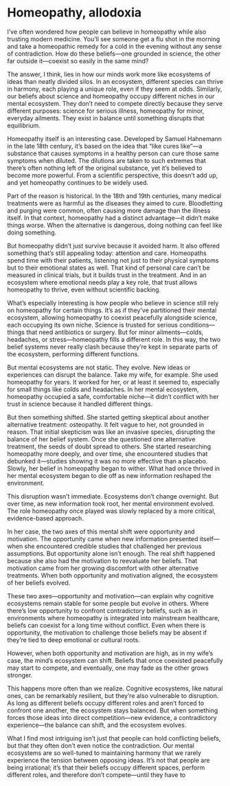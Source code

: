 # Homeopathy, allodoxia

I’ve often wondered how people can believe in homeopathy while also trusting modern medicine. You’ll see someone get a flu shot in the morning and take a homeopathic remedy for a cold in the evening without any sense of contradiction. How do these beliefs—one grounded in science, the other far outside it—coexist so easily in the same mind?

The answer, I think, lies in how our minds work more like ecosystems of ideas than neatly divided silos. In an ecosystem, different species can thrive in harmony, each playing a unique role, even if they seem at odds. Similarly, our beliefs about science and homeopathy occupy different niches in our mental ecosystem. They don’t need to compete directly because they serve different purposes: science for serious illness, homeopathy for minor, everyday ailments. They exist in balance until something disrupts that equilibrium.

Homeopathy itself is an interesting case. Developed by Samuel Hahnemann in the late 18th century, it’s based on the idea that “like cures like”—a substance that causes symptoms in a healthy person can cure those same symptoms when diluted. The dilutions are taken to such extremes that there’s often nothing left of the original substance, yet it’s believed to become more powerful. From a scientific perspective, this doesn’t add up, and yet homeopathy continues to be widely used.

Part of the reason is historical. In the 18th and 19th centuries, many medical treatments were as harmful as the diseases they aimed to cure. Bloodletting and purging were common, often causing more damage than the illness itself. In that context, homeopathy had a distinct advantage—it didn’t make things worse. When the alternative is dangerous, doing nothing can feel like doing something.

But homeopathy didn’t just survive because it avoided harm. It also offered something that’s still appealing today: attention and care. Homeopaths spend time with their patients, listening not just to their physical symptoms but to their emotional states as well. That kind of personal care can’t be measured in clinical trials, but it builds trust in the treatment. And in an ecosystem where emotional needs play a key role, that trust allows homeopathy to thrive, even without scientific backing.

What’s especially interesting is how people who believe in science still rely on homeopathy for certain things. It’s as if they’ve partitioned their mental ecosystem, allowing homeopathy to coexist peacefully alongside science, each occupying its own niche. Science is trusted for serious conditions—things that need antibiotics or surgery. But for minor ailments—colds, headaches, or stress—homeopathy fills a different role. In this way, the two belief systems never really clash because they’re kept in separate parts of the ecosystem, performing different functions.

But mental ecosystems are not static. They evolve. New ideas or experiences can disrupt the balance. Take my wife, for example. She used homeopathy for years. It worked for her, or at least it seemed to, especially for small things like colds and headaches. In her mental ecosystem, homeopathy occupied a safe, comfortable niche—it didn’t conflict with her trust in science because it handled different things.

But then something shifted. She started getting skeptical about another alternative treatment: osteopathy. It felt vague to her, not grounded in reason. That initial skepticism was like an invasive species, disrupting the balance of her belief system. Once she questioned one alternative treatment, the seeds of doubt spread to others. She started researching homeopathy more deeply, and over time, she encountered studies that debunked it—studies showing it was no more effective than a placebo. Slowly, her belief in homeopathy began to wither. What had once thrived in her mental ecosystem began to die off as new information reshaped the environment.

This disruption wasn’t immediate. Ecosystems don’t change overnight. But over time, as new information took root, her mental environment evolved. The role homeopathy once played was slowly replaced by a more critical, evidence-based approach.

In her case, the two axes of this mental shift were opportunity and motivation. The opportunity came when new information presented itself—when she encountered credible studies that challenged her previous assumptions. But opportunity alone isn’t enough. The real shift happened because she also had the motivation to reevaluate her beliefs. That motivation came from her growing discomfort with other alternative treatments. When both opportunity and motivation aligned, the ecosystem of her beliefs evolved.

These two axes—opportunity and motivation—can explain why cognitive ecosystems remain stable for some people but evolve in others. Where there’s low opportunity to confront contradictory beliefs, such as in environments where homeopathy is integrated into mainstream healthcare, beliefs can coexist for a long time without conflict. Even when there is opportunity, the motivation to challenge those beliefs may be absent if they’re tied to deep emotional or cultural roots.

However, when both opportunity and motivation are high, as in my wife’s case, the mind’s ecosystem can shift. Beliefs that once coexisted peacefully may start to compete, and eventually, one may fade as the other grows stronger.

This happens more often than we realize. Cognitive ecosystems, like natural ones, can be remarkably resilient, but they’re also vulnerable to disruption. As long as different beliefs occupy different roles and aren’t forced to confront one another, the ecosystem stays balanced. But when something forces those ideas into direct competition—new evidence, a contradictory experience—the balance can shift, and the ecosystem evolves.

What I find most intriguing isn’t just that people can hold conflicting beliefs, but that they often don’t even notice the contradiction. Our mental ecosystems are so well-tuned to maintaining harmony that we rarely experience the tension between opposing ideas. It’s not that people are being irrational; it’s that their beliefs occupy different spaces, perform different roles, and therefore don’t compete—until they have to
